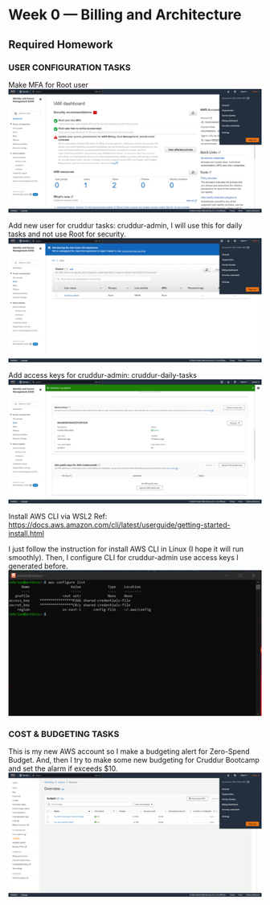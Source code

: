 # Week 0 — Billing and Architecture
## Required Homework

### USER CONFIGURATION TASKS

Make MFA for Root user
![Activate the MFA for Root](https://github.com/nikofebrianur/aws-bootcamp-cruddur-2023/blob/main/journal/assets/week-0/root-mfa-active.png)

Add new user for cruddur tasks: cruddur-admin, I will use this for daily tasks and not use Root for security.
![Make a new user](https://github.com/nikofebrianur/aws-bootcamp-cruddur-2023/blob/main/journal/assets/week-0/new%20user%20for%20cruddur%20tasks.png)

Add access keys for cruddur-admin: cruddur-daily-tasks
![Access keys for the new user](https://github.com/nikofebrianur/aws-bootcamp-cruddur-2023/blob/main/journal/assets/week-0/access%20keys%20for%20cruddur%20admin.png)

Install AWS CLI via WSL2
Ref: https://docs.aws.amazon.com/cli/latest/userguide/getting-started-install.html

I just follow the instruction for install AWS CLI in Linux (I hope it will run smoothly).
Then, I configure CLI for cruddur-admin use access keys I generated before.
![pow confifure cli](https://github.com/nikofebrianur/aws-bootcamp-cruddur-2023/blob/main/journal/assets/week-0/aws%20configure%20list.png)

### COST & BUDGETING TASKS
This is my new AWS account so I make a budgeting alert for Zero-Spend Budget.
And, then I try to make some new budgeting for Cruddur Bootcamp and set the alarm if exceeds $10.
![Make budgeting](https://github.com/nikofebrianur/aws-bootcamp-cruddur-2023/blob/main/journal/assets/week-0/make%20budgets.png)
